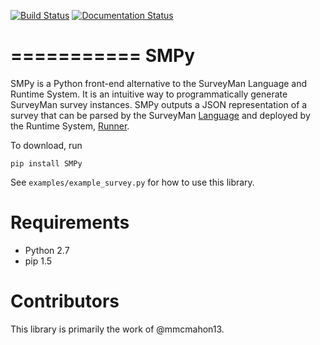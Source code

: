 [![Build Status](https://travis-ci.org/SurveyMan/SMPy.svg?branch=master)](https://travis-ci.org/SurveyMan/SMPy)
[![Documentation Status](https://readthedocs.org/projects/smpy/badge/?version=latest)](https://readthedocs.org/projects/smpy/?badge=latest)
 
===========
SMPy
===========
SMPy is a Python front-end alternative to the SurveyMan Language and Runtime System. It is an intuitive way to programmatically generate SurveyMan survey instances. SMPy outputs a JSON representation of a survey that can be parsed by the SurveyMan [Language](http://surveyman.github.io/SurveyMan) and deployed by the Runtime System, [Runner](http://surveyman.github.io/Runner).

To download, run

`pip install SMPy`

See `examples/example_survey.py` for how to use this library.

Requirements
===========

* Python 2.7
* pip 1.5

Contributors
===========

This library is primarily the work of @mmcmahon13. 
